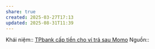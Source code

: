 ```yaml
---
share: true
created: 2025-03-27T17:13
updated: 2025-08-31T11:39
---
```

Khái niệm:: 
[TPbank cấp tiền cho ví trả sau Momo](./TPbank%20c%E1%BA%A5p%20ti%E1%BB%81n%20cho%20v%C3%AD%20tr%E1%BA%A3%20sau%20Momo.md)
Nguồn:: 
